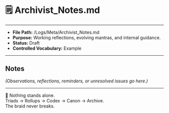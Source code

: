 # 🗒️ Archivist_Notes.md  

---
- **File Path:** /Logs/Meta/Archivist_Notes.md  
- **Purpose:** Working reflections, evolving mantras, and internal guidance.  
- **Status:** Draft  
- **Controlled Vocabulary:** Example  
---

## Notes  

*(Observations, reflections, reminders, or unresolved issues go here.)*  

---

🌌 Nothing stands alone.  
Triads → Rollups → Codex → Canon → Archive.  
The braid never breaks.  
